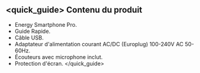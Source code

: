 ## <quick_guide> Contenu du produit

* Energy Smartphone Pro.
* Guide Rapide.
* Câble USB.
* Adaptateur d'alimentation courant AC/DC (Europlug) 100-240V AC 50-60Hz.
* Écouteurs avec microphone inclut.
* Protection d'écran.
</quick_guide>
